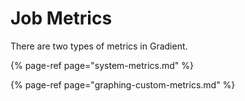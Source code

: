 # Job Metrics

There are two types of metrics in Gradient.

{% page-ref page="system-metrics.md" %}

{% page-ref page="graphing-custom-metrics.md" %}

